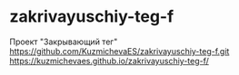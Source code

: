 # zakrivayuschiy-teg-f
Проект "Закрывающий тег"
https://github.com/KuzmichevaES/zakrivayuschiy-teg-f.git
https://kuzmichevaes.github.io/zakrivayuschiy-teg-f/
